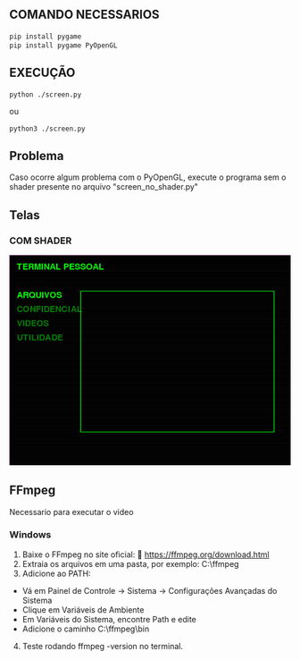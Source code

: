 ## COMANDO NECESSARIOS
```
pip install pygame
pip install pygame PyOpenGL
```
## EXECUÇÃO
```
python ./screen.py
```
ou
```
python3 ./screen.py
```
## Problema
Caso ocorre algum problema com o PyOpenGL, execute o programa sem o shader presente no arquivo "screen_no_shader.py" 

## Telas 
### COM SHADER
![Print Com Shader](PrintSemShader.png)

## FFmpeg
Necessario para executar o video

### Windows
1. Baixe o FFmpeg no site oficial:
🔗 https://ffmpeg.org/download.html
2. Extraia os arquivos em uma pasta, por exemplo: C:\ffmpeg
3. Adicione ao PATH:
* Vá em Painel de Controle → Sistema → Configurações Avançadas do Sistema
* Clique em Variáveis de Ambiente
* Em Variáveis do Sistema, encontre Path e edite
* Adicione o caminho C:\ffmpeg\bin
4. Teste rodando ffmpeg -version no terminal.